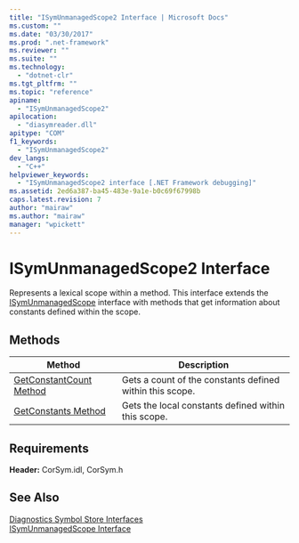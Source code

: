 ```yaml
---
title: "ISymUnmanagedScope2 Interface | Microsoft Docs"
ms.custom: ""
ms.date: "03/30/2017"
ms.prod: ".net-framework"
ms.reviewer: ""
ms.suite: ""
ms.technology: 
  - "dotnet-clr"
ms.tgt_pltfrm: ""
ms.topic: "reference"
apiname: 
  - "ISymUnmanagedScope2"
apilocation: 
  - "diasymreader.dll"
apitype: "COM"
f1_keywords: 
  - "ISymUnmanagedScope2"
dev_langs: 
  - "C++"
helpviewer_keywords: 
  - "ISymUnmanagedScope2 interface [.NET Framework debugging]"
ms.assetid: 2ed6a387-ba45-483e-9a1e-b0c69f67998b
caps.latest.revision: 7
author: "mairaw"
ms.author: "mairaw"
manager: "wpickett"
---
```

# ISymUnmanagedScope2 Interface
Represents a lexical scope within a method. This interface extends the [ISymUnmanagedScope](../../../../docs/framework/unmanaged-api/diagnostics/isymunmanagedscope-interface.md) interface with methods that get information about constants defined within the scope.  
  
## Methods  
  
|Method|Description|  
|------------|-----------------|  
|[GetConstantCount Method](../../../../docs/framework/unmanaged-api/diagnostics/isymunmanagedscope2-getconstantcount-method.md)|Gets a count of the constants defined within this scope.|  
|[GetConstants Method](../../../../docs/framework/unmanaged-api/diagnostics/isymunmanagedscope2-getconstants-method.md)|Gets the local constants defined within this scope.|  
  
## Requirements  
 **Header:** CorSym.idl, CorSym.h  
  
## See Also  
 [Diagnostics Symbol Store Interfaces](../../../../docs/framework/unmanaged-api/diagnostics/diagnostics-symbol-store-interfaces.md)   
 [ISymUnmanagedScope Interface](../../../../docs/framework/unmanaged-api/diagnostics/isymunmanagedscope-interface.md)